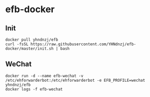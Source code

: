 # efb-docker

## Init

```shell
docker pull yhndnzj/efb
curl -fsSL https://raw.githubusercontent.com/YHNdnzj/efb-docker/master/init.sh | bash
```

## WeChat

```shell
docker run -d --name efb-wechat -v /etc/ehforwarderbot:/etc/ehforwarderbot -e EFB_PROFILE=wechat yhndnzj/efb
docker logs -f efb-wechat
```
